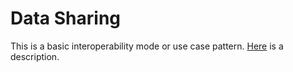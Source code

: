 # Data Sharing

This is a basic interoperability mode or use case pattern. [Here](../weaver/interoperability-modes.md#data-sharing) is a description.
